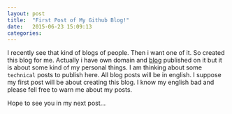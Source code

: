 ```yaml
---
layout: post
title:  "First Post of My Github Blog!"
date:   2015-06-23 15:09:13
categories: 
---
```

I recently see that kind of blogs of people. Then i want one of it. So created this blog for me. Actually i have own domain and [blog](http://umuttoker.com) published on it but 
it is about some kind of my personal things. I am thinking about some `technical` posts to publish here. All blog posts will be in english. I suppose my first post will be about creating this blog.
I know my english bad and please fell free to warn me about my posts.

Hope to see you in my next post...

